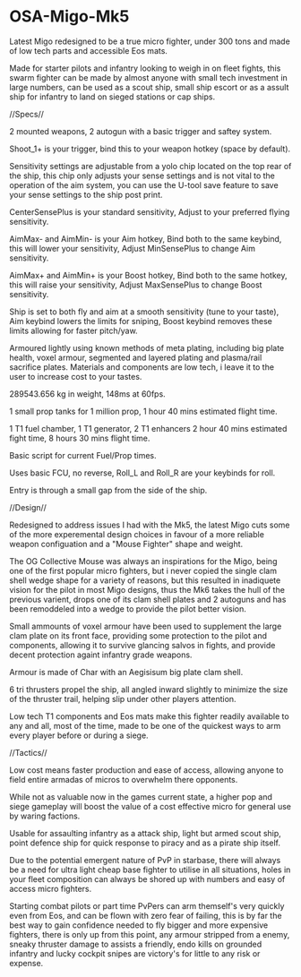 # OSA-Migo-Mk5
Latest Migo redesigned to be a true micro fighter, under 300 tons and made of low tech parts and accessible Eos mats.

Made for starter pilots and infantry looking to weigh in on fleet fights, this swarm fighter can be made by almost anyone with small tech investment in large numbers, can be used as a scout ship, small ship escort or as a assult ship for infantry to land on sieged stations or cap ships.

//Specs//

2 mounted weapons, 2 autogun with a basic trigger and saftey system.

Shoot_1+ is your trigger, bind this to your weapon hotkey (space by default).

Sensitivity settings are adjustable from a yolo chip located on the top rear of the ship, this chip only adjusts your sense settings and is not vital to the operation of the aim system, you can use the U-tool save feature to save your sense settings to the ship post print.

CenterSensePlus is your standard sensitivity, Adjust to your preferred flying sensitivity.

AimMax- and AimMin- is your Aim hotkey, Bind both to the same keybind, this will lower your sensitivity, Adjust MinSensePlus to change Aim sensitivity.

AimMax+ and AimMin+ is your Boost hotkey, Bind both to the same hotkey, this will raise your sensitivity, Adjust MaxSensePlus to change Boost sensitivity.

Ship is set to both fly and aim at a smooth sensitivity (tune to your taste), Aim keybind lowers the limits for sniping, Boost keybind removes these limits allowing for faster pitch/yaw.

Armoured lightly using known methods of meta plating, including big plate health, voxel armour, segmented and layered plating and plasma/rail sacrifice plates.
Materials and components are low tech, i leave it to the user to increase cost to your tastes.

289543.656 kg in weight, 148ms at 60fps.

1 small prop tanks for 1 million prop, 1 hour 40 mins estimated flight time.

1 T1 fuel chamber, 1 T1 generator, 2 T1 enhancers 2 hour 40 mins estimated fight time, 8 hours 30 mins flight time.

Basic script for current Fuel/Prop times.

Uses basic FCU, no reverse, Roll_L and Roll_R are your keybinds for roll.

Entry is through a small gap from the side of the ship.

//Design//

Redesigned to address issues I had with the Mk5, the latest Migo cuts some of the more experemental design choices in favour of a more reliable weapon configuation and a "Mouse Fighter" shape and weight.

The OG Collective Mouse was always an inspirations for the Migo, being one of the first popular micro fighters, but i never copied the single clam shell wedge shape for a variety of reasons, but this resulted in inadiquete vision for the pilot in most Migo designs, thus the Mk6 takes the hull of the previous varient, drops one of its clam shell plates and 2 autoguns and has been remoddeled into a wedge to provide the pilot better vision.

Small ammounts of voxel armour have been used to supplement the large clam plate on its front face, providing some protection to the pilot and components, allowing it to survive glancing salvos in fights, and provide decent protection againt infantry grade weapons.

Armour is made of Char with an Aegisisum big plate clam shell.

6 tri thrusters propel the ship, all angled inward slightly to minimize the size of the thruster trail, helping slip under other players attention.

Low tech T1 components and Eos mats make this fighter readily available to any and all, most of the time, made to be one of the quickest ways to arm every player before or during a siege.

//Tactics//

Low cost means faster production and ease of access, allowing anyone to field entire armadas of micros to overwhelm there opponents.

While not as valuable now in the games current state, a higher pop and siege gameplay will boost the value of a cost effective micro for general use by waring factions.

Usable for assaulting infantry as a attack ship, light but armed scout ship, point defence ship for quick response to piracy and as a pirate ship itself.

Due to the potential emergent nature of PvP in starbase, there will always be a need for ultra light cheap base fighter to utilise in all situations, holes in your fleet composition can always be shored up with numbers and easy of access micro fighters.

Starting combat pilots or part time PvPers can arm themself's very quickly even from Eos, and can be flown with zero fear of failing, this is by far the best way to gain confidence needed to fly bigger and more expensive fighters, there is only up from this point, any armour stripped from a enemy, sneaky thruster damage to assists a friendly, endo kills on grounded infantry and lucky cockpit snipes are victory's for little to any risk or expense.
